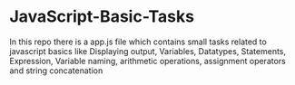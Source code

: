 # JavaScript-Basic-Tasks
In this repo there is a app.js file which contains small tasks related to javascript basics like Displaying output, Variables, Datatypes, Statements, Expression, Variable naming, arithmetic operations, assignment operators and string concatenation




